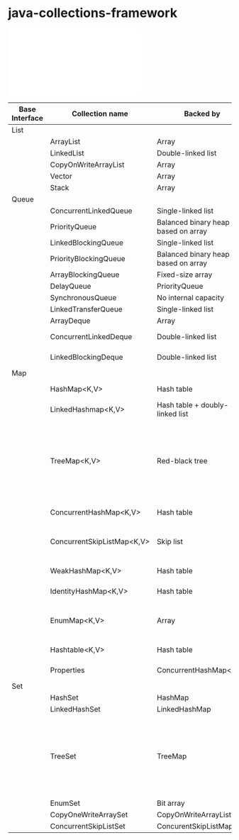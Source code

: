 # java-collections-framework

![](README.md)


| Base Interface  | Collection name  | Backed by      | Duplicates      | Syncronized     | Thread safe     | Iterator type
| --------------- | --------------- | --------------- | --------------- | --------------- | --------------- | --------------- |
|List|||
|| ArrayList<E> | Array| yes | yes | no | no | fail-fast |
|| LinkedList<E> |  Double-linked list| yes | yes | no | no | fail-fast |
|| CopyOnWriteArrayList<E> |  Array| yes | yes | no | yes | snapshat-style |
|| Vector<E> |  Array| yes | yes | yes | yes | fail-fast |
|| Stack<E> | Array| yes | yes | yes | yes | fail-fast |
|Queue||
|| ConcurrentLinkedQueue<E> | Single-linked list| yes | no | no | yes | weakly consistent |
|| PriorityQueue<E> | Balanced binary heap based on array| yes | no | no | no | fail-fast |
|| LinkedBlockingQueue<E> | Single-linked list| yes | no | no |yes | weakly consistent |
|| PriorityBlockingQueue<E> | Balanced binary heap based on array | yes | no | no |yes | snapshat-style |
|| ArrayBlockingQueue<E> | Fixed-size array| yes | no | no |yes |weakly consistent |
|| DelayQueue<E> | PriorityQueue<E>| yes | no | no |yes | snapshot-style |
|| SynchronousQueue<E> | No internal capacity| yes | no | no | yes | Collections.emptyIterator |
|| LinkedTransferQueue<E> | Single-linked list| yes | no | no |yes | weakly consistent |
|| ArrayDeque<E> | Array | yes | no | no | no |fail-fast |
|| ConcurrentLinkedDeque<E> | Double-linked list | yes | no |  yes | weakly consistent |
|| LinkedBlockingDeque<E> | Double-linked list | yes | no | yes | weakly consistent |
| Map | | 
|| HashMap<K,V> | Hash table | Only values | Null key and null values | no | no | fail-fast |
|| LinkedHashmap<K,V> | Hash table + doubly-linked list | Only values |  Null key and null values | no |no | fail-fast |
|| TreeMap<K,V> | Red-black tree | Only values | Doesnt permit null keys if natural sorting is used or Comparator doesnt accept nulls | no |no | fail-fast |
|| ConcurrentHashMap<K,V> | Hash table | Only values | no | no | yes| Reflect the state at some point of time after creation |
|| ConcurrentSkipListMap<K,V> | Skip list | Only values | Null keys forbidden but values allowed | no | yes |weakly consistent |
|| WeakHashMap<K,V> | Hash table| Only values | Null key and null values | no | no | fail-fast |
|| IdentityHashMap<K,V> | Hash table | Only values | Null key and null values | no | no |fail-fast |
|| EnumMap<K,V> | Array | Only values | Null keys forbidden but values allowed | no | no |weakly consistent |
|| Hashtable<K,V> |  Hash table| Only values | no | yes | yes |fail-fast |
|| Properties | ConcurrentHashMap<K,V> | Only values |no | yes | yes | not guaranteeed to fail-fast |
|Set||
|| HashSet<E> |  HashMap|  No | yes | no | no | fail-fast |
|| LinkedHashSet<E> | LinkedHashMap| No | yes | no | no |fail-fast |
|| TreeSet<E> | TreeMap| No | Doesnt permit null keys if natural sorting is used or Comparator doesnt accept nulls | no | no |  fail-fast| 
|| EnumSet<E> | Bit array| No | No | no | no |  weakly consistent |
|| CopyOneWriteArraySet<E > | CopyOnWriteArrayList| No | yes | no | yes |snapshot-style |
|| ConcurrentSkipListSet<E> | ConcurentSkipListMap| No | No  | no | yes |weakly consistent |

